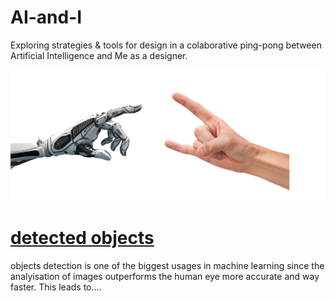 # AI-and-I
Exploring strategies &amp; tools for design in a colaborative ping-pong between Artificial Intelligence and Me as a designer.

![ai and i](img/robot-metal-hand.jpg)


# [detected objects](detected-objects/README.md)  
objects detection is one of the biggest usages in machine learning since the analyisation of images outperforms the human eye more accurate and way faster.
This leads to....
